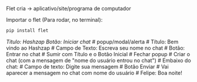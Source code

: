 Flet cria -> aplicativo/site/programa de computador

Importar o flet (Para rodar, no terminal):
```bash
pip install flet
```

*Título: Hashzap*
*Botão: Iniciar chat*
    # popup/modal/alerta
        # Título: Bem vindo ao Hashzap
        # Campo de Texto: Escreva seu nome no chat
        # Botão: Entrar no chat
            # Sumir com Título e o Botão Inicial
            # Fechar popup
            # Criar o chat (com a mensagem de "nome do usuário entrou no chat")
            # Embaixo do chat:
                # Campo de texto: Digite sua mensagem
                # Botão Enviar
                    # Vai aparecer a mensagem no chat com nome do usuário
                    # Felipe: Boa noite!
